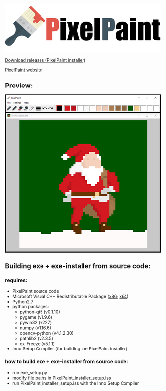 <img src='img/logo.png' width='600'>

[Download releases (PixelPaint installer)](https://github.com/juliuskrahn/PixelPaint/releases)

[PixelPaint website](https://pixelpaint.pythonanywhere.com)


## Preview:
<img src='img/prev_img.PNG' width='600'>


## Building exe + exe-installer from source code:
### requires:
- PixelPaint source code
- Microsoft Visual C++ Redistributable Package ([x86](https://www.microsoft.com/en-us/download/details.aspx?id=29); [x64](https://www.microsoft.com/en-us/download/details.aspx?id=15336))
- Python2.7 
- python packages:
  - python-qt5 (v0.1.10)
  - pygame (v1.9.6)
  - pywin32 (v227)
  - numpy (v1.16.6)
  - opencv-python (v4.1.2.30)
  - pathlib2 (v2.3.5)
  - cx-Freeze (v5.1.1)
- Inno Setup Compiler (for building the PixelPaint installer)
  
### how to build exe + exe-installer from source code:
- run exe_setup.py 
- modify file paths in PixelPaint_installer_setup.iss
- run PixelPaint_installer_setup.iss with the Inno Setup Compiler

